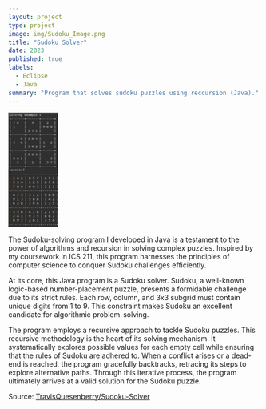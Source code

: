 ```yaml
---
layout: project
type: project
image: img/Sudoku_Image.png
title: "Sudoku Solver"
date: 2023
published: true
labels:
  - Eclipse
  - Java
summary: "Program that solves sudoku puzzles using reccursion (Java)."
---
```

<img class="img-fluid" src="../img/Sudoku.png">

The Sudoku-solving program I developed in Java is a testament to the power of algorithms and recursion in solving complex puzzles. Inspired by my coursework in ICS 211, this program harnesses the principles of computer science to conquer Sudoku challenges efficiently.

At its core, this Java program is a Sudoku solver. Sudoku, a well-known logic-based number-placement puzzle, presents a formidable challenge due to its strict rules. Each row, column, and 3x3 subgrid must contain unique digits from 1 to 9. This constraint makes Sudoku an excellent candidate for algorithmic problem-solving.

The program employs a recursive approach to tackle Sudoku puzzles. This recursive methodology is the heart of its solving mechanism. It systematically explores possible values for each empty cell while ensuring that the rules of Sudoku are adhered to. When a conflict arises or a dead-end is reached, the program gracefully backtracks, retracing its steps to explore alternative paths. Through this iterative process, the program ultimately arrives at a valid solution for the Sudoku puzzle.

Source: <a href="[https://github.com/jogarces/ics-313-text-game](https://github.com/TravisQuesenberry/SudokuSolver.git)"><i class="large github icon "></i>TravisQuesenberry/Sudoku-Solver</a>
